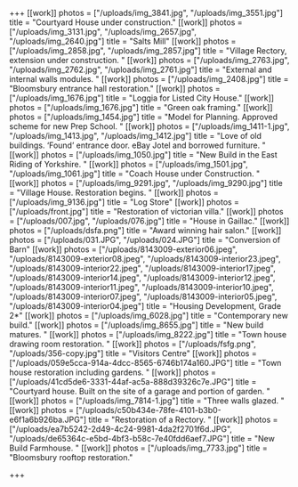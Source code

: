 +++
[[work]]
photos = ["/uploads/img_3841.jpg", "/uploads/img_3551.jpg"]
title = "Courtyard House under construction."
[[work]]
photos = ["/uploads/img_3131.jpg", "/uploads/img_2657.jpg", "/uploads/img_2640.jpg"]
title = "Salts Mill"
[[work]]
photos = ["/uploads/img_2858.jpg", "/uploads/img_2857.jpg"]
title = "Village Rectory, extension under construction. "
[[work]]
photos = ["/uploads/img_2763.jpg", "/uploads/img_2762.jpg", "/uploads/img_2761.jpg"]
title = "External and internal walls modules. "
[[work]]
photos = ["/uploads/img_2408.jpg"]
title = "Bloomsbury entrance hall restoration."
[[work]]
photos = ["/uploads/img_1676.jpg"]
title = "Loggia for Listed City House."
[[work]]
photos = ["/uploads/img_1676.jpg"]
title = "Green oak framing."
[[work]]
photos = ["/uploads/img_1454.jpg"]
title = "Model for Planning. Approved scheme for new Prep School. "
[[work]]
photos = ["/uploads/img_1411-1.jpg", "/uploads/img_1413.jpg", "/uploads/img_1412.jpg"]
title = "Love of old buildings. ‘Found’ entrance door. eBay Jotel and borrowed furniture. "
[[work]]
photos = ["/uploads/img_1050.jpg"]
title = "New Build in the East Riding of Yorkshire. "
[[work]]
photos = ["/uploads/img_1501.jpg", "/uploads/img_1061.jpg"]
title = "Coach House under Construction. "
[[work]]
photos = ["/uploads/img_9291.jpg", "/uploads/img_9290.jpg"]
title = "Village House. Restoration begins. "
[[work]]
photos = ["/uploads/img_9136.jpg"]
title = "Log Store"
[[work]]
photos = ["/uploads/front.jpg"]
title = "Restoration of victorian villa."
[[work]]
photos = ["/uploads/007.jpg", "/uploads/076.jpg"]
title = "House in Gaillac."
[[work]]
photos = ["/uploads/dsfa.png"]
title = "Award winning hair salon."
[[work]]
photos = ["/uploads/031.JPG", "/uploads/024.JPG"]
title = "Conversion of Barn"
[[work]]
photos = ["/uploads/8143009-exterior06.jpeg", "/uploads/8143009-exterior08.jpeg", "/uploads/8143009-interior23.jpeg", "/uploads/8143009-interior22.jpeg", "/uploads/8143009-interior17.jpeg", "/uploads/8143009-interior14.jpeg", "/uploads/8143009-interior12.jpeg", "/uploads/8143009-interior11.jpeg", "/uploads/8143009-interior10.jpeg", "/uploads/8143009-interior07.jpeg", "/uploads/8143009-interior05.jpeg", "/uploads/8143009-interior04.jpeg"]
title = "Housing Development, Grade 2*"
[[work]]
photos = ["/uploads/img_6028.jpg"]
title = "Contemporary new build."
[[work]]
photos = ["/uploads/img_8655.jpg"]
title = "New build matures. "
[[work]]
photos = ["/uploads/img_8222.jpg"]
title = "Town house drawing room restoration. "
[[work]]
photos = ["/uploads/fsfg.png", "/uploads/356-copy.jpg"]
title = "Visitors Centre"
[[work]]
photos = ["/uploads/059e5cca-914a-4dcc-8565-6746b174a160.JPG"]
title = "Town house restoration including gardens. "
[[work]]
photos = ["/uploads/41cd5de6-3331-44af-ac5a-888d39326c7e.JPG"]
title = "Courtyard house. Built on the site of a garage and portion of garden. "
[[work]]
photos = ["/uploads/img_7814-1.jpg"]
title = "Three walls glazed. "
[[work]]
photos = ["/uploads/c50b434e-78fe-4101-b3b0-e6f1a6b926ba.JPG"]
title = "Restoration of a Rectory. "
[[work]]
photos = ["/uploads/ea7b5242-2d49-4c24-9981-4da2f2701f6d.JPG", "/uploads/de65364c-e5bd-4bf3-b58c-7e40fdd6aef7.JPG"]
title = "New Build Farmhouse. "
[[work]]
photos = ["/uploads/img_7733.jpg"]
title = "Bloomsbury rooftop restoration."

+++
